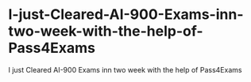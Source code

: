 # I-just-Cleared-AI-900-Exams-inn-two-week-with-the-help-of-Pass4Exams
I just Cleared AI-900 Exams inn two week with the help of Pass4Exams
